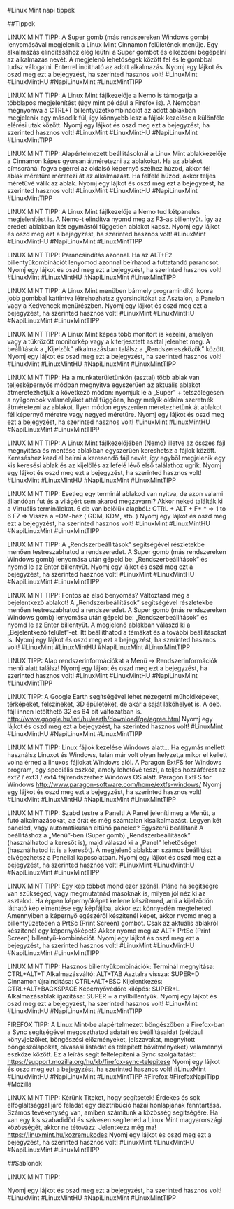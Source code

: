 #Linux Mint napi tippek

##Tippek

LINUX MINT TIPP:
A Super gomb (más rendszereken Windows gomb) lenyomásával megjelenik a Linux Mint Cinnamon felületének menüje. Egy alkalmazás elindításához elég leütni a Super gombot és elkezdeni begépelni az alkalmazás nevét. A megjelenő lehetőségek között fel és le gombbal tudsz válogatni. Enterrel indítható az adott alkalmazás.
Nyomj egy lájkot és oszd meg ezt a bejegyzést, ha szerinted hasznos volt!
#LinuxMint #LinuxMintHU #NapiLinuxMint #LinuxMintTIPP


LINUX MINT TIPP:
A Linux Mint fájlkezelője a Nemo is támogatja a többlapos megjelenítést (úgy mint például a Firefox is). A Nemoban megnyomva a CTRL+T billentyűzetkombinációt az adott ablakban megjelenik egy második fül, így könnyebb lesz a fájlok kezelése a különféle elérési utak között.
Nyomj egy lájkot és oszd meg ezt a bejegyzést, ha szerinted hasznos volt!
#LinuxMint #LinuxMintHU #NapiLinuxMint #LinuxMintTIPP


LINUX MINT TIPP:
Alapértelmezett beállításoknál a Linux Mint ablakkezelője a Cinnamon képes gyorsan átméretezni az ablakokat. Ha az ablakot címsoránál fogva egérrel az oldalsó képernyő szélhez húzod, akkor fél ablak méretűre méretezi át az alkalmazást. Ha felfelé húzod, akkor teljes méretűvé válik az ablak.
Nyomj egy lájkot és oszd meg ezt a bejegyzést, ha szerinted hasznos volt!
 #LinuxMint #LinuxMintHU #NapiLinuxMint #LinuxMintTIPP


LINUX MINT TIPP:
A Linux Mint fájlkezelője a Nemo tud kétpaneles megjelenítést is. A Nemo-t elindítva nyomd meg az F3-as billentyűt. Így az eredeti ablakban két egymástól független ablakot kapsz.
Nyomj egy lájkot és oszd meg ezt a bejegyzést, ha szerinted hasznos volt!
 #LinuxMint #LinuxMintHU #NapiLinuxMint #LinuxMintTIPP


LINUX MINT TIPP:
Parancsindítás azonnal. Ha az ALT+F2 billentyűkombinációt lenyomod azonnal beírhatod a futtatandó parancsot.
Nyomj egy lájkot és oszd meg ezt a bejegyzést, ha szerinted hasznos volt!
 #LinuxMint #LinuxMintHU #NapiLinuxMint #LinuxMintTIPP


LINUX MINT TIPP:
A Linux Mint menüben bármely programindító ikonra jobb gombbal kattintva létrehozhatsz gyorsindítókat az Asztalon, a Panelon vagy a Kedvencek menürészben.
Nyomj egy lájkot és oszd meg ezt a bejegyzést, ha szerinted hasznos volt!
 #LinuxMint #LinuxMintHU #NapiLinuxMint #LinuxMintTIPP


LINUX MINT TIPP:
A Linux Mint képes több monitort is kezelni, amelyen vagy a tükrözött monitorkép vagy a kiterjesztett asztal jelenhet meg. A beállítások a „Kijelzők” alkalmazásban találsz a „Rendszereszközök” között.
Nyomj egy lájkot és oszd meg ezt a bejegyzést, ha szerinted hasznos volt!
 #LinuxMint #LinuxMintHU #NapiLinuxMint #LinuxMintTIPP


LINUX MINT TIPP:
Ha a munkaterületünkön (asztal) több ablak van teljesképernyős módban megnyitva egyszerűen az aktuális ablakot átméretezhetjük a következő módon: nyomjuk le a „Super” + tetszőlegesen a nyílgombok valamelyikét attól függően, hogy melyik oldalra szeretnék átméretezni az ablakot. Ilyen módon egyszerűen méretezhetünk át ablakot fél képernyő méretre vagy negyed méretűre.
Nyomj egy lájkot és oszd meg ezt a bejegyzést, ha szerinted hasznos volt!
 #LinuxMint #LinuxMintHU #NapiLinuxMint #LinuxMintTIPP


LINUX MINT TIPP:
A Linux Mint fájlkezelőjében (Nemo) illetve az összes fájl megnyitása és mentése ablakban egyszerűen kereshetsz a fájlok között. Kereséshez kezd el beírni a keresendő fájl nevét, így egyből megjelenik egy kis keresési ablak és az kijelölés az lefelé lévő első találathoz ugrik.
Nyomj egy lájkot és oszd meg ezt a bejegyzést, ha szerinted hasznos volt!
 #LinuxMint #LinuxMintHU #NapiLinuxMint #LinuxMintTIPP


LINUX MINT TIPP:
Esetleg egy terminál ablakod van nyitva, de azon valami állandóan fut és a világért sem akarod megzavarni? Akkor neked találták ki a Virtuális terminálokat. 6 db van belőlük alapból.: CTRL + ALT + F* * => 1 to 6 F7 => Vissza a *DM-hez ( GDM, KDM, stb. )
Nyomj egy lájkot és oszd meg ezt a bejegyzést, ha szerinted hasznos volt!
 #LinuxMint #LinuxMintHU #NapiLinuxMint #LinuxMintTIPP


LINUX MINT TIPP:
A „Rendszerbeállítások” segítségével részletekbe menően testreszabhatod a rendszeredet. A Super gomb (más rendszereken Windows gomb) lenyomása után gépeld be: „Rendszerbeállítások” és nyomd le az Enter billentyűt.
Nyomj egy lájkot és oszd meg ezt a bejegyzést, ha szerinted hasznos volt!
 #LinuxMint #LinuxMintHU #NapiLinuxMint #LinuxMintTIPP


LINUX MINT TIPP:
Fontos az első benyomás? Változtasd meg a bejelentkező ablakot!
A „Rendszerbeállítások” segítségével részletekbe menően testreszabhatod a rendszeredet. A Super gomb (más rendszereken Windows gomb) lenyomása után gépeld be: „Rendszerbeállítások” és nyomd le az Enter billentyűt. A megjelenő ablakban válaszd ki a „Bejelentkező felület”-et. Itt beállíthatod a témákat és a további beállításokat is.
Nyomj egy lájkot és oszd meg ezt a bejegyzést, ha szerinted hasznos volt!
 #LinuxMint #LinuxMintHU #NapiLinuxMint #LinuxMintTIPP


LINUX TIPP:
Alap rendszerinformációkat a Menü → Rendszerinformációk menü alatt találsz!
Nyomj egy lájkot és oszd meg ezt a bejegyzést, ha szerinted hasznos volt!
 #LinuxMint #LinuxMintHU #NapiLinuxMint #LinuxMintTIPP


LINUX TIPP:
A Google Earth segítségével lehet nézegetni műholdképeket, térképeket, felszíneket, 3D épületeket, de akár a saját lakóhelyet is.
A deb. fájl innen letölthető 32 és 64 bit változatban is.
http://www.google.hu/intl/hu/earth/download/ge/agree.html
Nyomj egy lájkot és oszd meg ezt a bejegyzést, ha szerinted hasznos volt!
 #LinuxMint #LinuxMintHU #NapiLinuxMint #LinuxMintTIPP


LINUX MINT TIPP:
Linux fájlok kezelése Windows alatt...
Ha egymás mellett használsz Linuxot és Windows, talán már volt olyan helyzet,a mikor el kellett volna érned a linuxos fájlokat Windows alól.
A Paragon ExtFS for Windows program, egy speciális eszköz, amely lehetővé teszi, a teljes hozzáférést az ext2 / ext3 / ext4 fájlrendszerhez Windows OS alatt.
Paragon ExtFS for Windows http://www.paragon-software.com/home/extfs-windows/
Nyomj egy lájkot és oszd meg ezt a bejegyzést, ha szerinted hasznos volt!
 #LinuxMint #LinuxMintHU #NapiLinuxMint #LinuxMintTIPP


LINUX MINT TIPP:
Szabd testre a Panelt! A Panel jeleníti meg a Menüt, a futó alkalmazásokat, az órát és még számtalan kisalkalmazást.
Legyen két paneled, vagy automatikusan eltűnő paneled? Egyszerű beállítani!
A beállításhoz a „Menü”-ben (Super gomb) „Rendszerbeállítások” (használhatod a keresőt is), majd válaszd ki a „Panel” lehetőséget (használhatod itt is a keresőt). A megjelenő ablakban számos beállítást elvégezhetsz a Panellal kapcsolatban.
Nyomj egy lájkot és oszd meg ezt a bejegyzést, ha szerinted hasznos volt!
 #LinuxMint #LinuxMintHU #NapiLinuxMint #LinuxMintTIPP


LINUX MINT TIPP:
Egy kép többet mond ezer szónál. Pláne ha segítségre van szükséged, vagy megmutatnád másoknak is, milyen jól néz ki az asztalod. Ha éppen képernyőképet kellene készítened, ami a kijelződön látható kép elmentése egy képfájlba, akkor ezt könnyedén megteheted. Amennyiben a képernyő egészéről készítenél képet, akkor nyomd meg a billentyűzeteden a PrtSc (Print Screen) gombot. Csak az aktuális ablakról készítenél egy képernyőképet? Akkor nyomd meg az ALT+ PrtSc (Print Screen) billentyű-kombinációt.
Nyomj egy lájkot és oszd meg ezt a bejegyzést, ha szerinted hasznos volt!
 #LinuxMint #LinuxMintHU #NapiLinuxMint #LinuxMintTIPP


LINUX MINT TIPP:
Hasznos billentyűkombinációk:
Terminál megnyitása: CTRL+ALT+T
Alkalmazásváltó: ALT+TAB
Asztalra vissza: SUPER+D
Cinnamon újraindítása: CTRL+ALT+ESC
Kijelentkezés: CTRL+ALT+BACKSPACE
Képernyővédőre kilépés: SUPER+L
Alkalmazásablak igazítása: SUPER + a nyílbillentyűk.
Nyomj egy lájkot és oszd meg ezt a bejegyzést, ha szerinted hasznos volt!
 #LinuxMint #LinuxMintHU #NapiLinuxMint #LinuxMintTIPP


FIREFOX TIPP:
A Linux Mint-be alapértelmezett böngészőben a Firefox-ban a Sync segítségével megoszthatod adatait és beállításaidat (például könyvjelzőket, böngészési előzményeket, jelszavakat, megnyitott böngészőlapokat, olvasási listádat és telepített bővítményeket) valamennyi eszköze között. Ez a leírás segít feltelepíteni a Sync szolgáltatást:
https://support.mozilla.org/hu/kb/firefox-sync-telepitese
Nyomj egy lájkot és oszd meg ezt a bejegyzést, ha szerinted hasznos volt!
  #LinuxMint #LinuxMintHU #NapiLinuxMint #LinuxMintTIPP #Firefox #FirefoxNapiTipp #Mozilla


LINUX MINT TIPP:
Kérünk Titeket, hogy segítsetek!
Érdekes és sok elfoglaltsággal járó feladat egy disztribúció hazai honlapjának fenntartása. Számos tevékenység van, amiben számítunk a közösség segítségére. Ha van egy kis szabadidőd és szívesen segítenéd a Linux Mint magyarországi közösségét, akkor ne tétovázz. Jelentkezz még ma!
https://linuxmint.hu/kozremukodes
Nyomj egy lájkot és oszd meg ezt a bejegyzést, ha szerinted hasznos volt!
 #LinuxMint #LinuxMintHU #NapiLinuxMint #LinuxMintTIPP


##Sablonok

LINUX MINT TIPP:

Nyomj egy lájkot és oszd meg ezt a bejegyzést, ha szerinted hasznos volt!
 #LinuxMint #LinuxMintHU #NapiLinuxMint #LinuxMintTIPP

